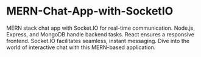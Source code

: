 # MERN-Chat-App-with-SocketIO
MERN stack chat app with Socket.IO for real-time communication. Node.js, Express, and MongoDB handle backend tasks. React ensures a responsive frontend. Socket.IO facilitates seamless, instant messaging. Dive into the world of interactive chat with this MERN-based application.
